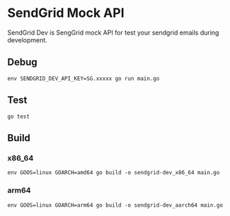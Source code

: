 # SendGrid Mock API

SendGrid Dev is SengGrid mock API for test your sendgrid emails during development.

## Debug

```
env SENDGRID_DEV_API_KEY=SG.xxxxx go run main.go
```

## Test

```
go test
```

## Build

### x86_64

```
env GOOS=linux GOARCH=amd64 go build -o sendgrid-dev_x86_64 main.go
```

### arm64

```
env GOOS=linux GOARCH=arm64 go build -o sendgrid-dev_aarch64 main.go
```
